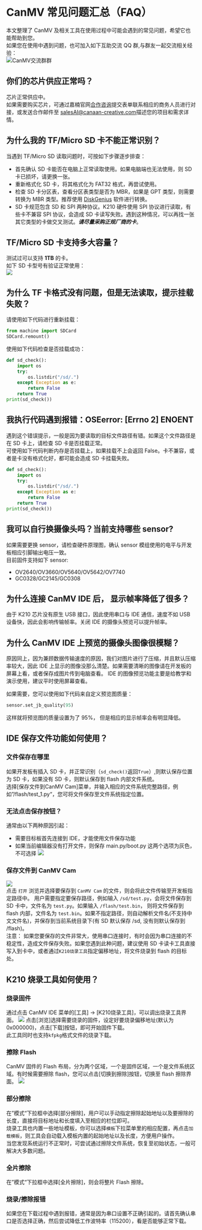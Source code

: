CanMV 常见问题汇总（FAQ）
===============
本文整理了 CanMV 及相关工具在使用过程中可能会遇到的常见问题，希望它也能帮助到您。  
如果您在使用中遇到问题，也可加入如下互助交流 QQ 群,与群友一起交流相关经验：  
![CanMV交流群群](../_static/img/CanMV_qq_group.png)  

## 你们的芯片供应正常吗？  
芯片正常供应中。  
如果需要购买芯片，可通过嘉楠官网[合作咨询](https://canaan-creative.com/product/kendryteai)提交表单联系相应的商务人员进行对接，或发送合作邮件至 [salesAI@canaan-creative.com](mailto://salesAI@canaan-creative.com)描述您的项目和需求详情。  

## 为什么我的 TF/Micro SD 卡不能正常识别？  
当遇到 TF/Micro SD 读取问题时，可按如下步骤逐步排查：  
* 首先确认 SD 卡能否在电脑上正常读取使用。如果电脑端也无法使用，则 SD 卡已损坏，请更换一张。
* 重新格式化 SD 卡，将其格式化为 FAT32 格式，再尝试使用。
* 检查 SD 卡分区表，查看分区表类型是否为 MBR，如果是 GPT 类型，则需要转换为 MBR 类型。推荐使用 [DiskGenius](https://www.diskgenius.cn/) 软件进行转换。
* SD 卡规范包含 SD 和 SPI 两种协议。K210 硬件使用 SPI 协议进行读取，有些卡不兼容 SPI 协议，会造成 SD 卡读写失败。遇到这种情况，可以再找一张其它类型的卡做交叉测试。***请尽量采购正规厂商的卡***。  

## TF/Micro SD 卡支持多大容量？
测试过可以支持 **1TB** 的卡。  
如下 SD 卡型号有验证正常使用：  
![](../_static/img/spi_sd.jpg)

## 为什么 TF 卡格式没有问题，但是无法读取，提示挂载失败？
请使用如下代码进行重新挂载：  
```python
from machine import SDCard
SDCard.remount()
```
使用如下代码检查是否挂载成功：  
```python
def sd_check():
    import os
    try:
        os.listdir("/sd/.")
    except Exception as e:
        return False
    return True
print(sd_check())
```
## 我执行代码遇到报错：OSEerror: [Errno 2] ENOENT
遇到这个错误提示，一般是因为要读取的目标文件路径有错。如果这个文件路径是在 SD 卡上，请检查 SD 卡是否挂载正常。  
可使用如下代码判断内存是否挂载上，如果挂载不上会返回 False。卡不兼容，或者是卡没有格式化好，都可能会造成 SD 卡挂载失败。
```python
def sd_check():
    import os
    try:
        os.listdir("/sd/.")
    except Exception as e:
        return False
    return True
print(sd_check())
```

## 我可以自行换摄像头吗？当前支持哪些 sensor?
如果需要更换 sensor，请检查硬件原理图，确认 sensor 模组使用的电平与开发板相应引脚输出电压一致。  
目前固件支持如下 sensor:
* OV2640/OV3660/OV5640/OV5642/OV7740
* GC0328/GC2145/GC0308

## 为什么连接 CanMV IDE 后， 显示帧率降低了很多？
由于 K210 芯片没有原生 USB 接口，因此使用串口与 IDE 通信，速度不如 USB 设备快，因此会影响传输帧率。关闭 IDE 的摄像头预览可以提升帧率。  

## 为什么 CanMV IDE 上预览的摄像头图像很模糊？
原因同上，因为兼顾数据传输速度的原因，我们对图片进行了压缩，并且默认压缩率较大，因此 IDE 上显示的图像没那么清楚。如果需要清晰的图像请在开发板的屏幕上看，或者保存成图片传到电脑查看。
IDE 的图像预览功能主要是给教学和演示使用，建议平时使用屏幕查看。

如果需要，您可以使用如下代码来自定义预览图质量：  
```python
sensor.set_jb_quality(95)
```
这样就将预览图的质量设置为了 95%， 但是相应的显示帧率会有明显降低。

## IDE 保存文件功能如何使用？
### 文件保存在哪里
如果开发板有插入 SD 卡，并正常识别（`sd_check()`返回`True`）,则默认保存位置为 SD 卡，如果没有 SD 卡，则默认保存到 flash 内部文件系统。  
选择[保存文件到CanMV Cam]菜单，并输入相应的文件系统完整路径，例如”/flash/test_1.py“，您可将文件保存至文件系统指定位置。 

### 无法点击保存按钮？
通常由以下两种原因引起：  
* 需要目标板首先连接到 IDE，才能使用文件保存功能  
* 如果当前编辑器没有打开文件，则保存 main.py/boot.py 这两个选项为灰色，不可选择
![](../_static/img/ide_save_files.jpg)

### 保存文件到 CanMV Cam
![](../_static/img/ide_save_files2.jpg)  
点击 `打开` 浏览并选择要保存到 `CanMV Cam` 的文件，则会将此文件传输至开发板指定路径中。 用户需要指定要保存路径，例如输入 `/sd/test.py`，会将文件保存到 SD 卡中，文件名为 `test.py`。如果输入 `/flash/test.bin`， 则将文件保存到 flash 内部，文件名为 `test.bin`。如果不指定路径，则自动解析文件名(不支持中文文件名)，并保存到当前系统目录下(有 SD 默认保存 /sd, 没有则默认保存到 /flash)。   
注意： 如果您要保存的文件非常大，使用串口连接时，有时会因为串口连接的不稳定性，造成文件保存失败。如果您遇到此种问题，建议使用 SD 卡读卡工具直接写入到卡中，或者通过`K210烧录工具`指定偏移地址，将文件烧录到 flash 的目标处。  

## K210 烧录工具如何使用？
### 烧录固件
通过点击 CanMV IDE 菜单的[工具] -> [K210烧录工具]，可以调出烧录工具界面。
![](../_static/img/k210_burn_burn.jpg)
点击[浏览]选择需要烧录的固件，设定好要烧录偏移地址(默认为0x000000)，点击[下载]按钮，即可开始固件下载。  
此工具同时也支持`kfpkg`格式文件的烧录下载。  

### 擦除 Flash
CanMV 固件的 Flash 布局，分为两个区域，一个是固件区域，一个是文件系统区域。有时候需要擦除 flash，您可以点击[切换到擦除]按钮，切换至 flash 擦除界面。
![](../_static/img/k210_burn_erase.jpg)

### 部分擦除
在”模式“下拉框中选择[部分擦除]，用户可以手动指定擦除起始地址以及要擦除的长度，直接将目标地址和长度填入至相应的栏位即可。    
烧录工具也内置一些地址模板，你可以选择`模板`下拉菜单里的相应配置，再点击`加载模板`，则工具会自动载入模板内置的起始地址以及长度，方便用户操作。  
当您发现系统运行不正常时，可尝试通过擦除文件系统，恢复至初始状态，一般可解决大多数问题。  

### 全片擦除
在”模式“下拉框中选择[全片擦除]，则会将整片 Flash 擦除。  

### 烧录/擦除报错
如果您在下载过程中遇到报错，通常是因为串口设置不正确引起的。请首先确认串口是否选择正确，然后尝试降低工作波特率（115200），看是否能够正常下载。  
